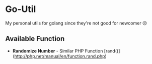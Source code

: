 # Go-Util

My personal utils for golang since they're not good for newcomer :persevere:

## Available Function

* **Randomize Number** - Similar PHP Function [rand()] (http://php.net/manual/en/function.rand.php)